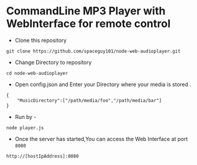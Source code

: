 # CommandLine MP3 Player with WebInterface for remote control

* Clone this repository
```
git clone https://github.com/spaceguy101/node-web-audioplayer.git
```
* Change Directory to repository 
```
cd node-web-audioplayer
```
* Open config.json and Enter your Directory where your media is stored .
```
{
	"MusicDirectory":["/path/media/foo","/path/media/bar"]
}
```
* Run by -
```
node player.js
```
* Once the server has started,You can access the Web Interface at port `8080`
```
http://[hostIpAddress]:8080
